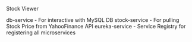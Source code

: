 Stock Viewer 

db-service - For interactive with MySQL DB
stock-service - For pulling Stock Price from YahooFinance API
eureka-service - Service Registry for registering all microservices
